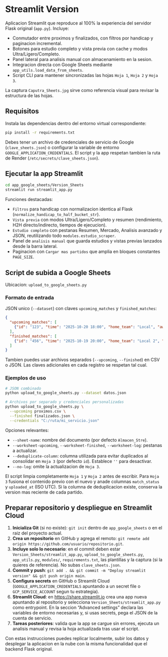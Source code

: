 # Streamlit Version

Aplicacion Streamlit que reproduce al 100% la experiencia del servidor Flask original (`app.py`). Incluye:
- Conmutador entre proximos y finalizados, con filtros por handicap y paginacion incremental.
- Botones para estudio completo y vista previa con cache y modos Ultra/Ligero/Completo.
- Panel lateral para analisis manual con almacenamiento en la sesion.
- Integracion directa con Google Sheets mediante `app_utils.load_data_from_sheets`.
- Script CLI para mantener sincronizadas las hojas `Hoja 1`, `Hoja 2` y `Hoja 3`.

La captura `Caputra_Sheets.jpg` sirve como referencia visual para revisar la estructura de las hojas.

## Requisitos

Instala las dependencias dentro del entorno virtual correspondiente:

```bash
pip install -r requirements.txt
```

Debes tener un archivo de credenciales de servicio de Google (`clave_sheets.json`) o configurar la variable de entorno `GOOGLE_APPLICATION_CREDENTIALS`. El script y la app respetan tambien la ruta de Render (`/etc/secrets/clave_sheets.json`).

## Ejecutar la app Streamlit

```bash
cd app_google_sheets/Version_Sheets
streamlit run streamlit_app.py
```

Funciones destacadas:
- `Filtros` para handicap con normalizacion identica al Flask (`normalize_handicap_to_half_bucket_str`).
- `Vista previa` con modos Ultra/Ligero/Completo y resumen (rendimiento, H2H directo/indirecto, tiempos de ejecucion).
- `Estudio completo` con pestanas Resumen, Mercado, Analisis avanzado y JSON, reutilizando todo `modules.estudio_scraper`.
- Panel de `analisis manual` que guarda estudios y vistas previas lanzados desde la barra lateral.
- Paginacion con `Cargar mas partidos` que amplia en bloques constantes `PAGE_SIZE`.

## Script de subida a Google Sheets

Ubicacion: `upload_to_google_sheets.py`

### Formato de entrada

JSON unico (`--dataset`) con claves `upcoming_matches` y `finished_matches`:

```json
{
  "upcoming_matches": [
    {"id": "123", "time": "2025-10-20 18:00", "home_team": "Local", "away_team": "Visitante", "handicap": "0"}
  ],
  "finished_matches": [
    {"id": "456", "time": "2025-10-19 20:00", "home_team": "Local 2", "away_team": "Visitante 2", "score": "2-1"}
  ]
}
```

Tambien puedes usar archivos separados (`--upcoming`, `--finished`) en CSV o JSON. Las claves adicionales en cada registro se respetan tal cual.

### Ejemplos de uso

```bash
# JSON combinado
python upload_to_google_sheets.py --dataset datos.json

# Archivos por separado y credenciales personalizadas
python upload_to_google_sheets.py \
  --upcoming proximos.csv \
  --finished finalizados.json \
  --credentials "C:/ruta/mi_servicio.json"
```

Opciones relevantes:
- `--sheet-name`: nombre del documento (por defecto `Almacen_Stre`).
- `--worksheet-upcoming`, `--worksheet-finished`, `--worksheet-log`: pestanas a actualizar.
- `--deduplicate-column`: columna utilizada para evitar duplicados al consolidar en `Hoja 3` (por defecto `id`). Establece `''` para desactivar.
- `--no-log`: omite la actualizacion de `Hoja 3`.

El script limpia completamente `Hoja 1` y `Hoja 2` antes de escribir. Para `Hoja 3` fusiona el contenido previo con el nuevo y anade columnas `match_status` y `uploaded_at` (ISO UTC). Si la columna de deduplicacion existe, conserva la version mas reciente de cada partido.

## Preparar repositorio y despliegue en Streamlit Cloud

1. **Inicializa Git** (si no existe): `git init` dentro de `app_google_sheets` o en el raiz del proyecto actual.
2. **Crea un repositorio** en GitHub y agrega el remoto: `git remote add origin https://github.com/usuario/repositorio.git`.
3. **Incluye solo lo necesario**: en el commit deben estar `Version_Sheets/streamlit_app.py`, `upload_to_google_sheets.py`, `app_utils.py`, `modules/`, `requirements.txt`, las plantillas y la captura (si la quieres de referencia). No subas `clave_sheets.json`.
4. **Commit y push**: `git add . && git commit -m "Deploy streamlit version" && git push origin main`.
5. **Configura secrets** en GitHub o Streamlit Cloud (`GOOGLE_APPLICATION_CREDENTIALS` apuntando a un secret file o `GCP_SERVICE_ACCOUNT` segun tu estrategia).
6. **Streamlit Cloud**: en https://share.streamlit.io crea una app nueva apuntando al repositorio y selecciona `Version_Sheets/streamlit_app.py` como entrypoint. En la seccion “Advanced settings” declara las variables de entorno necesarias y, si usas secrets, pega el JSON de la cuenta de servicio.
7. **Tareas posteriores**: valida que la app se cargue sin errores, ejecuta un analisis manual y revisa la hoja actualizada tras usar el script.

Con estas instrucciones puedes replicar localmente, subir los datos y desplegar la aplicacion en la nube con la misma funcionalidad que el backend Flask original.
